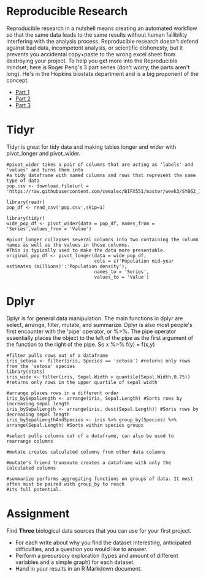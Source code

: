 # Reproducible Research
Reproducible research in a nutshell means creating an automated workflow so that the same data leads to the same results without human fallibility interfering with the analysis process. Reproducible research doesn't defend against bad data, incompetent analysis, or scientific dishonesty, but it prevents you accidental copy+paste to the wrong excel sheet from destroying your project. To help you get more into the Reproducible mindset, here is Roger Peng's 3 part series (don't worry, the parts aren't long). He's in the Hopkins biostats department and is a big proponent of the concept.
- [Part 1](https://www.youtube.com/watch?v=pjL2uP-fmPY)
- [Part 2](https://www.youtube.com/watch?v=VOaN33aAcEw)
- [Part 3](https://www.youtube.com/watch?v=SppP5TXnmwc_)

# Tidyr
Tidyr is great for tidy data and making tables longer and wider with pivot_longer and pivot_wider.
```{r}
#pivot_wider takes a pair of columns that are acting as 'labels' and 'values' and turns them into
#a tidy dataframe with named columns and rows that represent the same type of data
pop.csv <- download.file(url = 'https://raw.githubusercontent.com/cemalec/BIFX551/master/week3/SYB62_1_201907_Population%2C%20Surface%20Area%20and%20Density.csv','pop.csv')

library(readr)
pop_df <- read_csv('pop.csv',skip=1)

library(tidyr)
wide_pop_df <- pivot_wider(data = pop_df, names_from = 'Series',values_from = 'Value')

#pivot_longer collapses several columns into two containing the column names as well as the values in those columns.
#This is typically used to make the data more presentable.
original_pop_df <- pivot_longer(data = wide_pop_df, 
                                cols = c('Population mid-year estimates (millions)':'Population density'),
                                names_to = 'Series',
                                values_to = 'Value')
```

# Dplyr
Dplyr is for general data manipulation. The main functions in dplyr are select, arrange, filter, mutate, and summarize. Dplyr is also most people's first encounter with the 'pipe' operator, or %>%. The pipe operator essentially places the object to the left of the pipe as the first argument of the function to the right of the pipe. So x %>% f(y) = f(x,y)
```{r}
#filter pulls rows out of a dataframe
iris_setosa <- filter(iris, Species == 'setosa') #returns only rows from the 'setosa' species
library(stats)
iris_wide <- filter(iris, Sepal.Width > quantile(Sepal.Width,0.75)) #returns only rows in the upper quartile of sepal width

#arrange places rows in a different order
iris_bySepalLength <- arrange(iris, Sepal.Length) #Sorts rows by increasing sepal length
iris_bySepalLength <- arrange(iris, desc(Sepal.Length)) #Sorts rows by decreasing sepal length
iris_bySepalLengthAndSpecies <- iris %>% group_by(Species) %>% arrange(Sepal.Length) #Sorts within species groups

#select pulls columns out of a dataframe, can also be used to rearrange columns

#mutate creates calculated columns from other data columns

#mutate's friend transmute creates a dataframe with only the calculated columns

#summarize performs aggregating functions on groups of data. It most often must be paired with group_by to reach
#its full potential.
```
# Assignment

Find **Three** biological data sources that you can use for your first project. 
- For each write about why you find the dataset interesting, anticipated difficulties, and a question you would like to answer. 
- Perform a precursory exploration (types and amount of different variables and a simple graph) for each dataset.
- Hand in your results in an R Markdown document.
